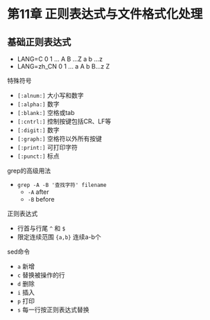 # 第11章 正则表达式与文件格式化处理

## 基础正则表达式

- LANG=C 0 1 ... A B ...Z a b ...z
- LANG=zh_CN 0 1 ... a A b B...z Z

特殊符号

- `[:alnum:]` 大小写和数字
- `[:alpha:]` 数字
- `[:blank:]` 空格或tab
- `[:cntrl:]` 控制按键包括CR、LF等
- `[:digit:]` 数字
- `[:graph:]` 空格符以外所有按键
- `[:print:]` 可打印字符
- `[:punct:]` 标点

grep的高级用法

- `grep -A -B '查找字符' filename`
  - `-A` after
  - `-B` before

正则表达式

- 行首与行尾 `^` 和 `$`
- 限定连续范围 `{a,b}` 连续a-b个

sed命令

- `a` 新增
- `c` 替换被操作的行
- `d` 删除
- `i` 插入
- `p` 打印
- `s` 每一行按正则表达式替换
